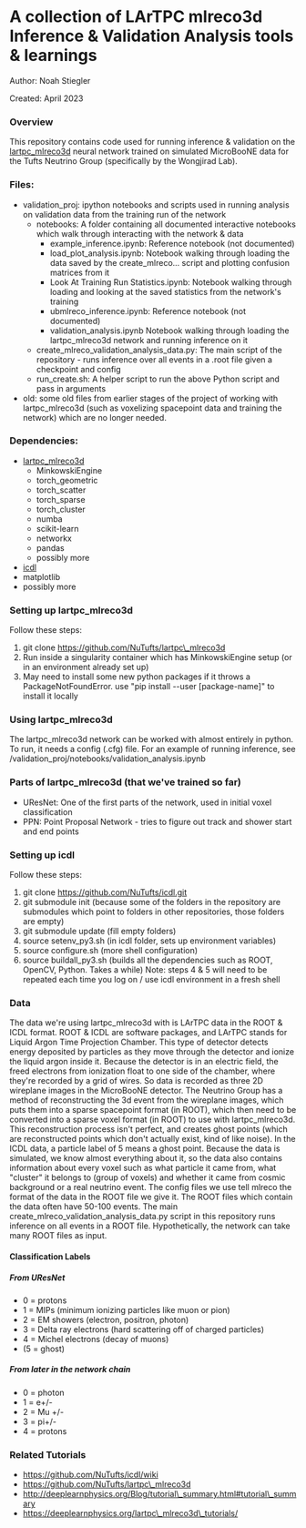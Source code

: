 # A collection of LArTPC mlreco3d Inference & Validation Analysis tools & learnings
Author: Noah Stiegler

Created: April 2023

### Overview
This repository contains code used for running inference & validation on the [lartpc\_mlreco3d](https://github.com/NuTufts/lartpc_mlreco3d) neural network trained on simulated MicroBooNE data for the Tufts Neutrino Group (specifically by the Wongjirad Lab). 

### Files:
- validation\_proj:  ipython notebooks and scripts used in running analysis on validation data from the training run of the network
  - notebooks: A folder containing all documented interactive notebooks which walk through interacting with the network & data
    - example\_inference.ipynb: Reference notebook (not documented)
    - load\_plot\_analysis.ipynb: Notebook walking through loading the data saved by the create\_mlreco... script and plotting confusion matrices from it
    - Look At Training Run Statistics.ipynb: Notebook walking through loading and looking at the saved statistics from the network's training
    - ubmlreco\_inference.ipynb: Reference notebook (not documented)
    - validation\_analysis.ipynb Notebook walking through loading the lartpc\_mlreco3d network and running inference on it 
  - create\_mlreco\_validation\_analysis\_data.py: The main script of the repository - runs inference over all events in a .root file given a checkpoint and config
  - run\_create.sh: A helper script to run the above Python script and pass in arguments
- old: some old files from earlier stages of the project of working with lartpc\_mlreco3d (such as voxelizing spacepoint data and training the network) which are no longer needed.

### Dependencies:
- [lartpc\_mlreco3d](https://github.com/NuTufts/lartpc_mlreco3d)
  - MinkowskiEngine
  - torch\_geometric
  - torch\_scatter
  - torch\_sparse
  - torch\_cluster
  - numba
  - scikit-learn
  - networkx
  - pandas
  - possibly more
- [icdl](https://github.com/NuTufts/icdl)
- matplotlib
- possibly more

### Setting up lartpc\_mlreco3d
Follow these steps:
1) git clone https://github.com/NuTufts/lartpc\_mlreco3d
2) Run inside a singularity container which has MinkowskiEngine setup (or in an environment already set up)
3) May need to install some new python packages if it throws a PackageNotFoundError. use "pip install --user [package-name]" to install it locally 

### Using lartpc\_mlreco3d
The lartpc\_mlreco3d network can be worked with almost entirely in python. To run, it needs a config (.cfg) file. For an example of running inference, see /validation\_proj/notebooks/validation\_analysis.ipynb

### Parts of lartpc\_mlreco3d (that we've trained so far)
- UResNet: One of the first parts of the network, used in initial voxel classification
- PPN: Point Proposal Network - tries to figure out track and shower start and end points

### Setting up icdl
Follow these steps:
1) git clone https://github.com/NuTufts/icdl.git
2) git submodule init (because some of the folders in the repository are submodules which point to folders in other repositories, those folders are empty)
3) git submodule update (fill empty folders)
4) source setenv\_py3.sh (in icdl folder, sets up environment variables)
5) source configure.sh (more shell configuration)
6) source buildall\_py3.sh (builds all the dependencies such as ROOT, OpenCV, Python. Takes a while)
Note: steps 4 & 5 will need to be repeated each time you log on / use icdl environment in a fresh shell

### Data
The data we're using lartpc\_mlreco3d with is LArTPC data in the ROOT & ICDL format. 
ROOT & ICDL are software packages, and LArTPC stands for Liquid Argon Time Projection Chamber. This type of detector detects energy deposited by particles as they move through the detector and ionize the liquid argon inside it. Because the detector is in an electric field, the freed electrons from ionization float to one side of the chamber, where they're recorded by a grid of wires. 
So data is recorded as three 2D wireplane images in the MicroBooNE detector. The Neutrino Group has a method of reconstructing the 3d event from the wireplane images, which puts them into a sparse spacepoint format (in ROOT), which then need to be converted into a sparse voxel format (in ROOT) to use with lartpc\_mlreco3d. This reconstruction process isn't perfect, and creates ghost points (which are reconstructed points which don't actually exist, kind of like noise). In the ICDL data, a particle label of 5 means a ghost point. 
Because the data is simulated, we know almost everything about it, so the data also contains information about every voxel such as what particle it came from, what "cluster" it belongs to (group of voxels) and whether it came from cosmic background or a real neutrino event.
The config files we use tell mlreco the format of the data in the ROOT file we give it. The ROOT files which contain the data often have 50-100 events. 
The main create\_mlreco\_validation\_analysis_data.py script in this repository runs inference on all events in a ROOT file. Hypothetically, the network can take many ROOT files as input. 

#### Classification Labels
##### From UResNet
- 0 = protons
- 1 = MIPs (minimum ionizing particles like muon or pion)
- 2 = EM showers (electron, positron, photon)
- 3 = Delta ray electrons (hard scattering off of charged particles)
- 4 = Michel electrons (decay of muons)  
- (5 = ghost)
##### From later in the network chain
- 0 = photon
- 1 = e+/-
- 2 = Mu +/-
- 3 = pi+/-
- 4 = protons


### Related Tutorials
- https://github.com/NuTufts/icdl/wiki
- https://github.com/NuTufts/lartpc\_mlreco3d
- http://deeplearnphysics.org/Blog/tutorial\_summary.html#tutorial\_summary
- https://deeplearnphysics.org/lartpc\_mlreco3d\_tutorials/


